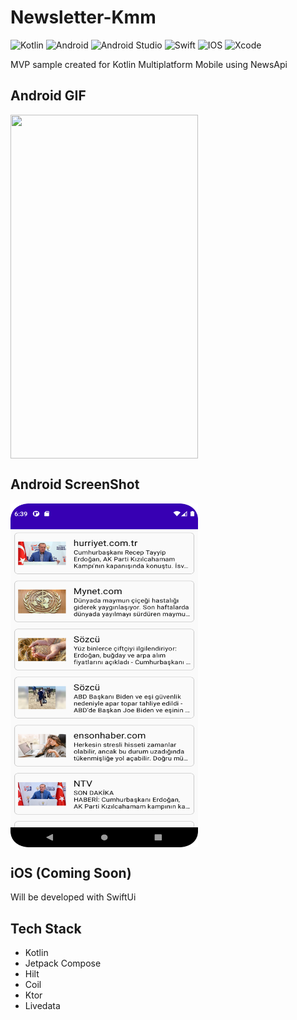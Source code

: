 # Newsletter-Kmm
![Kotlin](https://img.shields.io/badge/kotlin-%230095D5.svg?style=for-the-badge&logo=kotlin&logoColor=white)
![Android](https://img.shields.io/badge/Android-3DDC84?style=for-the-badge&logo=android&logoColor=white)
![Android Studio](https://img.shields.io/badge/Android%20Studio-3DDC84.svg?style=for-the-badge&logo=android-studio&logoColor=white)
![Swift](https://img.shields.io/badge/swift-F54A2A?style=for-the-badge&logo=swift&logoColor=white)
![IOS](https://img.shields.io/badge/iOS-000000?style=for-the-badge&logo=ios&logoColor=white)
![Xcode](https://img.shields.io/badge/Xcode-007ACC?style=for-the-badge&logo=Xcode&logoColor=white)

MVP sample created for Kotlin Multiplatform Mobile using NewsApi

## Android GIF
<p>
 <img align="center" src="newsletter.gif" width="300" height="550"/>
</p>

## Android ScreenShot
<p>
 <img align="center" src="newsletter.png" width="300" height="550"/>
</p>

## iOS (Coming Soon)
Will be developed with SwiftUi

## Tech Stack
- Kotlin
- Jetpack Compose
- Hilt
- Coil
- Ktor
- Livedata

